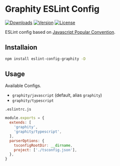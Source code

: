 # Graphity ESLint Config

[![Downloads](https://img.shields.io/npm/dt/eslint-config-graphity.svg?style=flat-square)](https://npmcharts.com/compare/eslint-config-graphity?minimal=true)
[![Version](https://img.shields.io/npm/v/eslint-config-graphity.svg?style=flat-square)](https://www.npmjs.com/package/eslint-config-graphity)
[![License](https://img.shields.io/npm/l/eslint-config-graphity.svg?style=flat-square)](https://www.npmjs.com/package/eslint-config-graphity)

ESLint config based on [Javascript Popular Convention](http://sideeffect.kr/popularconvention#javascript).

## Installaion

```bash
npm install eslint-config-graphity -D
```

## Usage

Available Configs.

- `graphity/javascript` (default, alias `graphity`)
- `graphity/typescript`

`.eslintrc.js`

```js
module.exports = {
  extends: [
    'graphity',
    'graphity/typescript',
  ],
  parserOptions: {
    tsconfigRootDir: __dirname,
    project: ['./tsconfig.json'],
  },
}
```
